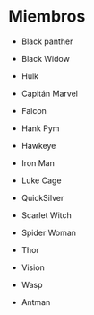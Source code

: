 # Miembros

* Black panther
* Black Widow
* Hulk

* Capitán Marvel
* Falcon
* Hank Pym
* Hawkeye

* Iron Man
* Luke Cage
* QuickSilver
* Scarlet Witch
* Spider Woman
* Thor
* Vision
* Wasp
* Antman
